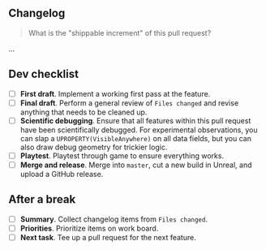 ## Changelog

> What is the "shippable increment" of this pull request?

...

## Dev checklist

* [ ] **First draft**. Implement a working first pass at the feature.
* [ ] **Final draft**. Perform a general review of `Files changed` and revise anything that needs to be cleaned up.
* [ ] **Scientific debugging**. Ensure that all features within this pull request have been scientifically debugged. For experimental observations, you can slap a `UPROPERTY(VisibleAnywhere)` on all data fields, but you can also draw debug geometry for trickier logic.
* [ ] **Playtest**. Playtest through game to ensure everything works.
* [ ] **Merge and release**. Merge into `master`, cut a new build in Unreal, and upload a GitHub release.

## After a break

* [ ] **Summary**. Collect changelog items from `Files changed`.
* [ ] **Priorities**. Prioritize items on work board.
* [ ] **Next task**. Tee up a pull request for the next feature.
